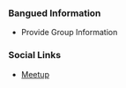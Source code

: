 ### Bangued Information
* Provide Group Information

### Social Links
* [Meetup](https://www.meetup.com/owasp-bangued/)


